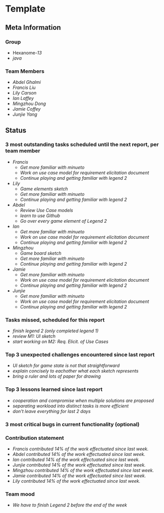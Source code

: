 # Template

## Meta Information

### Group

 * Hexanome-*13*
 * *java*

### Team Members

 * *Abdel Ghalmi*
 * *Francis Liu*
 * *Lily Carson*
 * *Ian Laffey*
 * *Mingzhou Dong*
 * *Jamie Coffey*
 * *Junjie Yang*

## Status

### 3 most outstanding tasks scheduled until the next report, per team member

 * *Francis*
   * *Get more familiar with minueto*
   * *Work on use case model for requirement elicitation document*
   * *Continue playing and getting familiar with legend 2*
 * *Lily*
   * *Game elements sketch*
   * *Get more familiar with minueto*
   * *Continue playing and getting familiar with legend 2*
 * *Abdel*
   * *Review Use Case models*
   * *learn to use Github*
   * *Go over every game element of Legend 2*
 * *Ian*
   * *Get more familiar with minueto*
   * *Work on use case model for requirement elicitation document*
   * *Continue playing and getting familiar with legend 2*
 * *Mingzhou*
   * *Game board sketch*
   * *Get more familiar with minueto*
   * *Continue playing and getting familiar with legend 2*
 * *Jamie*
   * *Get more familiar with minueto*
   * *Work on use case model for requirement elicitation document*
   * *Continue playing and getting familiar with legend 2*
 * *Junjie*
   * *Get more familiar with minueto*
   * *Work on use case model for requirement elicitation document*
   * *Continue playing and getting familiar with legend 2*

### Tasks missed, scheduled for this report

 * *finish legend 2 (only completed legend 1)*
 * *review M1: UI sketch*
 * *start working on M2: Req. Elicit. of Use Cases*

### Top 3 unexpected challenges encountered since last report

 * *UI sketch for game state is not that straightforward*
 * *explain concisely to eachother what each sketch represents*
 * *bring a ruler and lots of paper for drawing*

### Top 3 lessons learned since last report

 * *cooperation and compromise when multiple solutions are proposed*
 * *separating workload into distinct tasks is more efficient*
 * *don't leave everything for last 2 days*

### 3 most critical bugs in current functionality (optional)



### Contribution statement

 * *Francis contributed 14% of the work effectuated since last week.*
 * *Abdel contributed 14% of the work effectuated since last week.*
 * *Ian contributed 14% of the work effectuated since last week.*
 * *Junjie contributed 14% of the work effectuated since last week.*
 * *Mingzhou contributed 14% of the work effectuated since last week.*
 * *Jamie contributed 14% of the work effectuated since last week.*
 * *Lily contributed 14% of the work effectuated since last week.*

### Team mood

 * *We have to finish Legend 2 before the end of the week*
